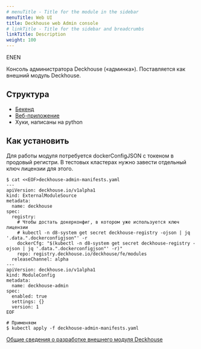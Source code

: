 ```yaml
---
# menuTitle - Title for the module in the sidebar  
menuTitle: Web UI
title: Deckhouse web Admin console
# linkTitle - Title for the sidebar and breadcrumbs 
linkTitle: Description
weight: 100
---
```


ENEN

Консоль администратора Deckhouse («админка»). Поставляется как внешний модуль Deckhouse.

## Структура

* [Бекенд](./images/backend/README.md)
* [Веб-приложение](./images/frontend/README.md)
* Хуки, написаны на python

## Как установить

Для работы модуля потребуется dockerConfigJSON с токеном в продовый регистри. В тестовых кластерах
нужно завести отдельный ключ лицензии для этого.

```shell
$ cat <<EOF>deckhouse-admin-manifests.yaml
---
apiVersion: deckhouse.io/v1alpha1
kind: ExternalModuleSource
metadata:
  name: deckhouse
spec:
  registry:
    # Чтобы достать докерконфиг, в котором уже используется ключ лицензии
    # kubectl -n d8-system get secret deckhouse-registry -ojson | jq '.data.".dockerconfigjson"' -r
    dockerCfg: "$(kubectl -n d8-system get secret deckhouse-registry -ojson | jq '.data.".dockerconfigjson"' -r)"
    repo: registry.deckhouse.io/deckhouse/fe/modules
  releaseChannel: alpha
---
apiVersion: deckhouse.io/v1alpha1
kind: ModuleConfig
metadata:
  name: deckhouse-admin
spec:
  enabled: true
  settings: {}
  version: 1
EOF

# Применяем
$ kubectl apply -f deckhouse-admin-manifests.yaml
```


[Общие  сведения о разработке внешнего модуля Deckhouse](./DECKHOUSE_EXTERNAL_MODULE.md)

